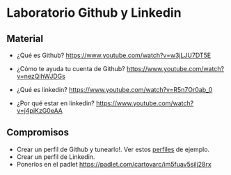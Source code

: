 # Laboratorio Github y Linkedin

## Material

* ¿Qué es Github?
https://www.youtube.com/watch?v=w3jLJU7DT5E

* ¿Cómo te ayuda tu cuenta de Github?
https://www.youtube.com/watch?v=nezQihWJDGs

* ¿Qué es linkedin?
https://www.youtube.com/watch?v=R5n7Or0ab_0

* ¿Por qué estar en linkedin?
https://www.youtube.com/watch?v=j4pjKzG0eAA

## Compromisos

* Crear un perfil de Github y tunearlo!. Ver estos [perfiles](https://github.com/coderjojo/creative-profile-readme) de ejemplo.
* Crear un perfil de Linkedin.
* Ponerlos en el padlet https://padlet.com/cartovarc/im5fuav5silj28rx
